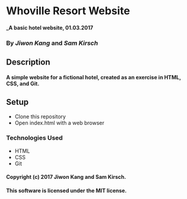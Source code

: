 # Whoville Resort Website

#### _A basic hotel website, 01.03.2017

### By _Jiwon Kang_ and _Sam Kirsch_

## Description

#### A simple website for a fictional hotel, created as an exercise in HTML, CSS, and Git.

## Setup

* Clone this repository
* Open index.html with a web browser

### Technologies Used

* HTML
* CSS
* Git

#### Copyright (c) 2017 Jiwon Kang and Sam Kirsch.
#### This software is licensed under the MIT license.
